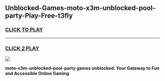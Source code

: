 
## Unblocked-Games-moto-x3m-unblocked-pool-party-Play-Free-t3fly
<h3>
<a href="https://premium76.site?title=moto-x3m-unblocked-pool-party&ref=20M">CLICK TO PLAY</a></h3>
<hr>

<h3>
<a href="https://premium76.site?title=moto-x3m-unblocked-pool-party&ref=20M">CLICK 2 PLAY</a>
  
</h3>

<a href="https://premium76.site?title=moto-x3m-unblocked-pool-party&ref=19M"><img src="https://clearcache.store/games.png"></a>


**moto-x3m-unblocked-pool-party games unblocked: Your Gateway to Fun and Accessible Online Gaming**
